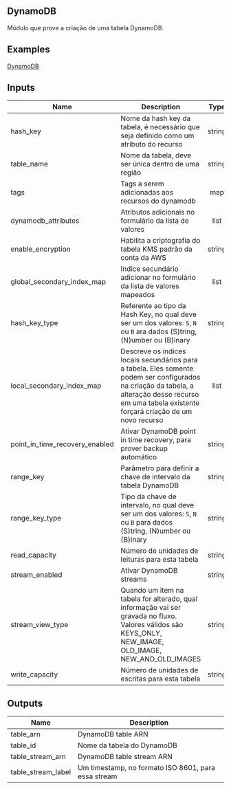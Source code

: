 ## DynamoDB

Módulo que prove a criação de uma tabela DynamoDB.

## Examples

[DynamoDB](../../examples/dynamodb)


<!-- BEGINNING OF PRE-COMMIT-TERRAFORM DOCS HOOK -->
## Inputs

| Name | Description | Type | Default | Required |
|------|-------------|:----:|:-----:|:-----:|
| hash\_key | Nome da hash key da tabela, é necessário que seja definido como um atributo do recurso | string | - | yes |
| table\_name | Nome da tabela, deve ser única dentro de uma região | string | - | yes |
| tags | Tags a serem adicionadas aos recursos do dynamodb | map | - | yes |
| dynamodb\_attributes | Atributos adicionais no formulário da lista de valores | list | `<list>` | no |
| enable\_encryption | Habilita a criptografia do tabela KMS padrão da conta da AWS | string | `true` | no |
| global\_secondary\_index\_map | Indice secundário adicionar no formulário da lista de valores mapeados | list | `<list>` | no |
| hash\_key\_type | Referente ao tipo da Hash Key, no qual deve ser um dos valores: `S`, `N` ou `B` ara dados (S)tring, (N)umber ou (B)inary | string | `S` | no |
| local\_secondary\_index\_map | Descreve os indices locais secundários para a tabela. Eles somente podem ser configurados na criação da tabela, a alteração desse recurso em uma tabela existente forçará criação de um novo recurso | list | `<list>` | no |
| point\_in\_time\_recovery\_enabled | Ativar DynamoDB point in time recovery, para prover backup automático | string | `true` | no |
| range\_key | Parâmetro para definir a chave de intervalo da tabela DynamoDB | string | `` | no |
| range\_key\_type | Tipo da chave de intervalo, no qual deve ser um dos valores: `S`, `N` ou `B` para dados (S)tring, (N)umber ou (B)inary | string | `S` | no |
| read\_capacity | Número de unidades de leituras para esta tabela | string | `5` | no |
| stream\_enabled | Ativar DynamoDB streams | string | `false` | no |
| stream\_view\_type | Quando um item na tabela for alterado, qual informação vai ser gravada no fluxo. Valores válidos são KEYS_ONLY, NEW_IMAGE, OLD_IMAGE, NEW_AND_OLD_IMAGES | string | `` | no |
| write\_capacity | Número de unidades de escritas para esta tabela | string | `5` | no |

## Outputs

| Name | Description |
|------|-------------|
| table\_arn | DynamoDB table ARN |
| table\_id | Nome da tabela do DynamoDB |
| table\_stream\_arn | DynamoDB table stream ARN |
| table\_stream\_label | Um timestamp, no formato ISO 8601, para essa stream |

<!-- END OF PRE-COMMIT-TERRAFORM DOCS HOOK -->